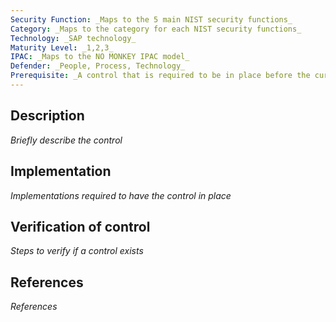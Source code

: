 ```yaml
---
Security Function: _Maps to the 5 main NIST security functions_
Category: _Maps to the category for each NIST security functions_
Technology: _SAP technology_
Maturity Level: _1,2,3_
IPAC: _Maps to the NO MONKEY IPAC model_
Defender: _People, Process, Technology_
Prerequisite: _A control that is required to be in place before the current one_
---
```


## Description

_Briefly describe the control_

## Implementation

_Implementations required to have the control in place_


## Verification of control

_Steps to verify if a control exists_

## References

_References_
